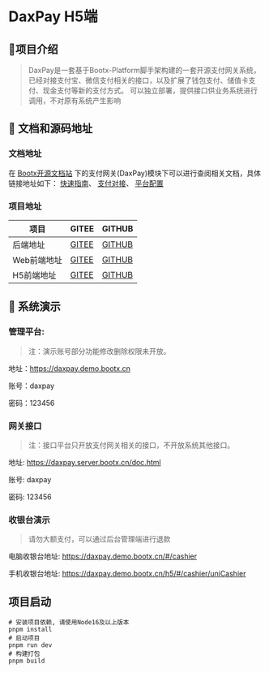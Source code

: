 # DaxPay H5端

## 🍈项目介绍

> DaxPay是一套基于Bootx-Platform脚手架构建的一套开源支付网关系统，已经对接支付宝、微信支付相关的接口，以及扩展了钱包支付、储值卡支付、现金支付等新的支付方式。
> 可以独立部署，提供接口供业务系统进行调用，不对原有系统产生影响

## 🍒 文档和源码地址
### 文档地址
在 [Bootx开源文档站](https://bootx.gitee.io/) 下的支付网关(DaxPay)模块下可以进行查阅相关文档，具体链接地址如下：
[快速指南](https://bootx.gitee.io/daxpay/guides/overview/项目介绍.html)、
[支付对接](https://bootx.gitee.io/daxpay/gateway/overview/接口清单.html)、
[平台配置](https://bootx.gitee.io/daxpay/admin/config/平台配置.html)

### 项目地址

| 项目      | GITEE                                       | GITHUB                                          |
|---------|---------------------------------------------|-------------------------------------------------|
| 后端地址    | [GITEE](https://gitee.com/bootx/dax-pay)    | [GITHUB](https://github.com/xxm1995/dax-pay)    |
| Web前端地址 | [GITEE](https://gitee.com/bootx/dax-pay-ui) | [GITHUB](https://github.com/xxm1995/dax-pay-ui) |
| H5前端地址  | [GITEE](https://gitee.com/bootx/dax-pay-h5) | [GITHUB](https://github.com/xxm1995/dax-pay-h5) |


## 🏬 系统演示
### 管理平台:
> 注：演示账号部分功能修改删除权限未开放。

地址：https://daxpay.demo.bootx.cn

账号：daxpay

密码：123456

### 网关接口
> 注：接口平台只开放支付网关相关的接口，不开放系统其他接口。

地址: https://daxpay.server.bootx.cn/doc.html

账号: daxpay

密码: 123456

### 收银台演示
> 请勿大额支付，可以通过后台管理端进行退款

电脑收银台地址: https://daxpay.demo.bootx.cn/#/cashier

手机收银台地址: https://daxpay.demo.bootx.cn/h5/#/cashier/uniCashier

## 项目启动
```shell
# 安装项目依赖, 请使用Node16及以上版本
pnpm install
# 启动项目
pnpm run dev
# 构建打包
pnpm build
```
